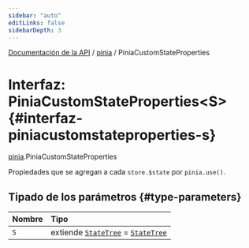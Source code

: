 ```yaml
---
sidebar: "auto"
editLinks: false
sidebarDepth: 3
---
```


[Documentación de la API](../index.md) / [pinia](../modules/pinia.md) / PiniaCustomStateProperties

# Interfaz: PiniaCustomStateProperties<S\> {#interfaz-piniacustomstateproperties-s}

[pinia](../modules/pinia.md).PiniaCustomStateProperties

Propiedades que se agregan a cada `store.$state` por `pinia.use()`.

## Tipado de los parámetros {#type-parameters}

| Nombre | Tipo |
| :------ | :------ |
| `S` | extiende [`StateTree`](../modules/pinia.md#statetree) = [`StateTree`](../modules/pinia.md#statetree) |
